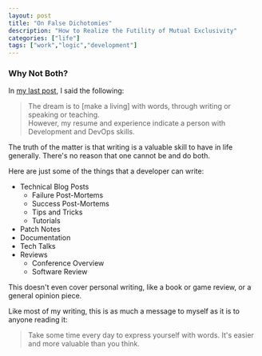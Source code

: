 ```yaml
---
layout: post
title: "On False Dichotomies"
description: "How to Realize the Futility of Mutual Exclusivity"
categories: ["life"]
tags: ["work","logic","development"]
---
```


### Why Not Both?

In [my last post](<{{ site.url }}/posts/2017-06-21-on-unemployment-malaise.html>), I said the following:

>The dream is to [make a living] with words, through writing or speaking or teaching. <br/>However, my resume and experience indicate a person with Development and DevOps skills.

The truth of the matter is that writing is a valuable skill to have in life generally. There's no reason that one cannot be and do both.

Here are just some of the things that a developer can write:

* Technical Blog Posts
  * Failure Post-Mortems
  * Success Post-Mortems
  * Tips and Tricks
  * Tutorials
* Patch Notes
* Documentation
* Tech Talks
* Reviews
  * Conference Overview
  * Software Review

This doesn't even cover personal writing, like a book or game review, or a general opinion piece.

Like most of my writing, this is as much a message to myself as it is to anyone reading it:

>Take some time every day to express yourself with words. It's easier and more valuable than you think.